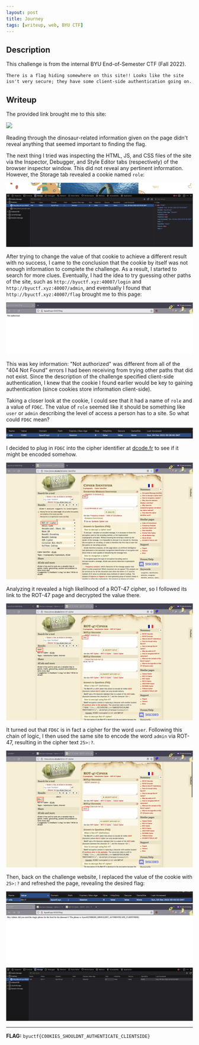 ```yaml
---
layout: post
title: Journey
tags: [writeup, web, BYU CTF]
---
```


## Description
This challenge is from the internal BYU End-of-Semester CTF (Fall 2022).

```
There is a flag hiding somewhere on this site!! Looks like the site isn't very secure; they have some client-side authentication going on.
```

## Writeup
The provided link brought me to this site:

<img src="/assets/images/blog/Journey/homepage.png" width="1000px">

Reading through the dinosaur-related information given on the page didn't reveal anything that seemed important to finding the flag. 

The next thing I tried was inspecting the HTML, JS, and CSS files of the site via the Inspector, Debugger, and Style Editor tabs (respectively) of the browser inspector window. This did not reveal any pertinent information. However, the Storage tab revealed a cookie named `role`:

<img src="/assets/images/blog/Journey/cookie.png">

After trying to change the value of that cookie to achieve a different result with no success, I came to the conclusion that the cookie by itself was not enough information to complete the challenge. As a result, I started to search for more clues. Eventually, I had the idea to try guessing other paths of the site, such as `http://byuctf.xyz:40007/login` and `http://byuctf.xyz:40007/admin`, and eventually I found that `http://byuctf.xyz:40007/flag` brought me to this page:

<img src="/assets/images/blog/Journey/notauthorized.png">

This was key information: "Not authorized" was different from all of the "404 Not Found" errors I had been receiving from trying other paths that did not exist. Since the description of the challenge specified client-side authentication, I knew that the cookie I found earlier would be key to gaining authentication (since cookies store information client-side).

Taking a closer look at the cookie, I could see that it had a name of `role` and a value of `FD6C`. The value of `role` seemed like it should be something like `user` or `admin` describing the level of access a person has to a site. So what could `FD6C` mean? 

<img src="/assets/images/blog/Journey/cookie_closer.png" width=1000px>

I decided to plug in `FD6C` into the cipher identifier at [dcode.fr](https://www.dcode.fr/cipher-identifier) to see if it might be encoded somehow.

<img src="/assets/images/blog/Journey/cipher_id.png">

Analyzing it revealed a high likelihood of a ROT-47 cipher, so I followed its link to the ROT-47 page and decrypted the value there. 

<img src="/assets/images/blog/Journey/decode_FD6C.png">

It turned out that `FD6C` is in fact a cipher for the word `user`. Following this chain of logic, I then used the same site to encode the word `admin` via ROT-47, resulting in the cipher text `25>:?`. 

<img src="/assets/images/blog/Journey/encode_admin.png">

Then, back on the challenge website, I replaced the value of the cookie with `25>:?` and refreshed the page, revealing the desired flag:

<img src="/assets/images/blog/Journey/edit_cookie.png">

<img src="/assets/images/blog/Journey/flag.png">

***

**FLAG:** `byuctf{C00KIES_SHOULDNT_AUTHENTICATE_CLIENTSIDE}`

